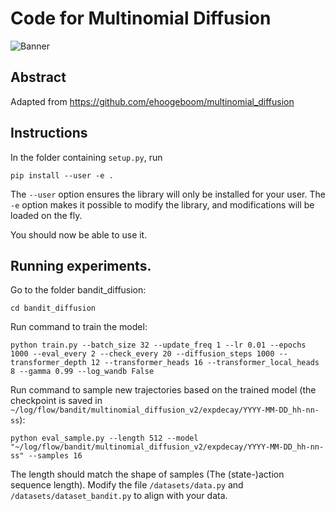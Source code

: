 # Code for Multinomial Diffusion

![Banner](https://github.com/ehoogeboom/multinomial_diffusion/blob/main/images/overview_mult_diff.png?raw=true)


## Abstract
Adapted from https://github.com/ehoogeboom/multinomial_diffusion

## Instructions
In the folder containing `setup.py`, run
```
pip install --user -e .
```
The `--user` option ensures the library will only be installed for your user.
The `-e` option makes it possible to modify the library, and modifications will be loaded on the fly.

You should now be able to use it.


## Running experiments.

Go to the folder bandit_diffusion:

```cd bandit_diffusion```

Run command to train the model:

```python train.py --batch_size 32 --update_freq 1 --lr 0.01 --epochs 1000 --eval_every 2 --check_every 20 --diffusion_steps 1000 --transformer_depth 12 --transformer_heads 16 --transformer_local_heads 8 --gamma 0.99 --log_wandb False```


Run command to sample new trajectories based on the trained model (the checkpoint is saved in ``~/log/flow/bandit/multinomial_diffusion_v2/expdecay/YYYY-MM-DD_hh-nn-ss``):

```python eval_sample.py --length 512 --model "~/log/flow/bandit/multinomial_diffusion_v2/expdecay/YYYY-MM-DD_hh-nn-ss" --samples 16```

The length should match the shape of samples (The (state-)action sequence length). Modify the file ``/datasets/data.py`` and ``/datasets/dataset_bandit.py`` to align with your data.


